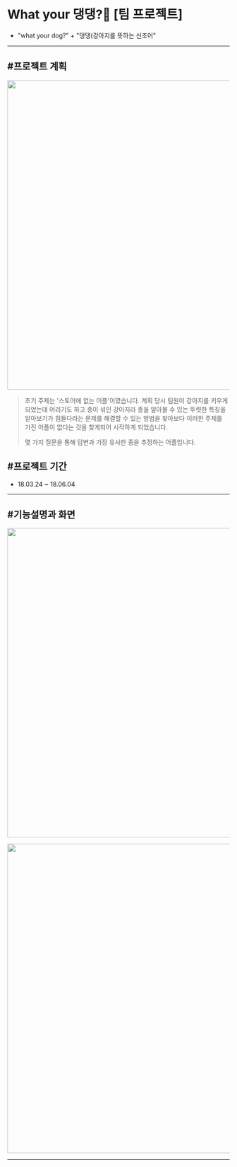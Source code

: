 # What your 댕댕?🐶 [팀 프로젝트]
- "what your dog?" + "댕댕(강아지를 뜻하는 신조어"
-----
## #프로젝트 계획

<p align="center"><img src="https://user-images.githubusercontent.com/35482219/111881503-03942c80-89f4-11eb-80c9-848fe6fbbcfa.png" width="700" ></p>

> 초기 주제는 '스토어에 없는 어플'이였습니다. 계획 당시 팀원이 강아지를 키우게 되었는데 어리기도 하고 종이 섞인 강아지라 종을 알아볼 수 있는 뚜렷한 특징을 알아보기가 힘들다라는 문제를 해결할 수   있는 방법을 찾아보다 이러한 주제를 가진 어플이 없다는 것을 찾게되어 시작하게 되었습니다. 
> 
 > 몇 가지 질문을 통해 답변과 가장 유사한 종을 추정하는 어플입니다.
  ## #프로젝트 기간
 - 18.03.24 ~ 18.06.04
 -----

 ## #기능설명과 화면
 <p align="center"><img src="https://user-images.githubusercontent.com/35482219/111881507-042cc300-89f4-11eb-88fc-1b24a1a974b7.png" width="700" ></p>
 <p align="center"><img src="https://user-images.githubusercontent.com/35482219/111881509-04c55980-89f4-11eb-9fac-1e4d55c6ed8d.png" width="700" ></p>
 
 -----
 
